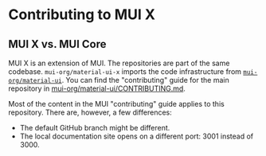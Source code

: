 # Contributing to MUI X

## MUI X vs. MUI Core

MUI X is an extension of MUI.
The repositories are part of the same codebase.
`mui-org/material-ui-x` imports the code infrastructure from [`mui-org/material-ui`](https://github.com/mui-org/material-ui).
You can find the "contributing" guide for the main repository in [mui-org/material-ui/CONTRIBUTING.md](https://github.com/mui-org/material-ui/blob/HEAD/CONTRIBUTING.md).

Most of the content in the MUI "contributing" guide applies to this repository.
There are, however, a few differences:

- The default GitHub branch might be different.
- The local documentation site opens on a different port: 3001 instead of 3000.
